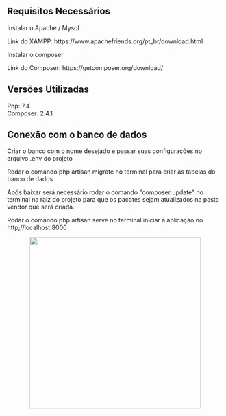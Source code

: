 <h2>Requisitos Necessários </h2>

<p>Instalar o Apache / Mysql </p>
Link do XAMPP: https://www.apachefriends.org/pt_br/download.html <br>

<p>Instalar o composer</p>
Link do Composer: https://getcomposer.org/download/ <br>

<h2> Versões Utilizadas </h2>
Php: 7.4 <br>
Composer: 2.4.1 <br>

<h2>Conexão com o banco de dados </h2>

Criar o banco com o nome desejado e passar suas configurações no arquivo .env do projeto </p>
Rodar o comando php artisan migrate no terminal para criar as tabelas do banco de dados </p>

Após baixar será necessário rodar o comando "composer update" no terminal na raiz do projeto para que os pacotes sejam atualizados na pasta vendor que será criada. <br>

Rodar o comando php artisan serve no terminal iniciar a aplicação no http;//localhost:8000 

<p align="center"><a href="https://laravel.com" target="_blank"><img src="https://raw.githubusercontent.com/laravel/art/master/logo-lockup/5%20SVG/2%20CMYK/1%20Full%20Color/laravel-logolockup-cmyk-red.svg" width="400"></a></p>
